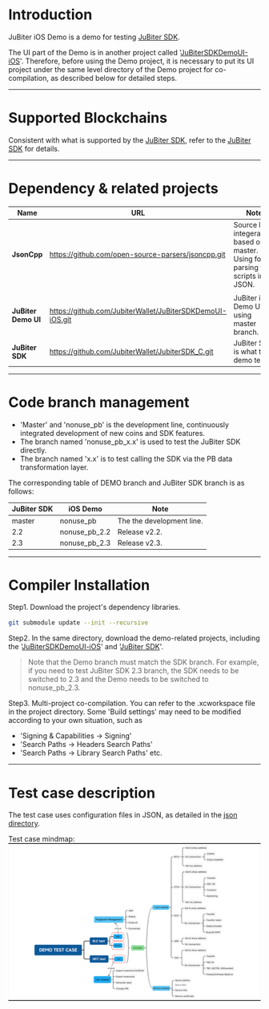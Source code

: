 # Introduction
JuBiter iOS Demo is a demo for testing [JuBiter SDK](https://github.com/JubiterWallet/JubiterSDK_C.git).

The UI part of the Demo is in another project called '[JuBiterSDKDemoUI-iOS](https://github.com/JubiterWallet/JuBiterSDKDemoUI-iOS.git)'. Therefore, before using the Demo project, it is necessary to put its UI project under the same level directory of the Demo project for co-compilation, as described below for detailed steps.
* * *
# Supported Blockchains
Consistent with what is supported by the [JuBiter SDK](https://github.com/JubiterWallet/JubiterSDK_C.git), refer to the [JuBiter SDK](https://github.com/JubiterWallet/JubiterSDK_C.git) for details.

* * *
# Dependency & related projects
| Name | URL | Note |
| ---- | ---- | ---- |
| **JsonCpp** | https://github.com/open-source-parsers/jsoncpp.git | Source level integeration, based on master. Using for parsing test scripts in JSON. |
||||
| **JuBiter Demo UI** | https://github.com/JubiterWallet/JuBiterSDKDemoUI-iOS.git | JuBiter iOS Demo UI, using master branch. |
| **JuBiter SDK** | https://github.com/JubiterWallet/JubiterSDK_C.git | JuBiter SDK is what the demo tests. |

* * *
# Code branch management
* 'Master' and 'nonuse_pb' is the development line, continuously integrated development of new coins and SDK features.
* The branch named 'nonuse_pb_x.x' is used to test the JuBiter SDK directly.
* The branch named 'x.x' is to test calling the SDK via the PB data transformation layer.

The corresponding table of DEMO branch and JuBiter SDK branch is as follows:

| JuBiter SDK | iOS Demo | Note |
| ---- | ---- | ---- |
| master | nonuse_pb | The the development line. |
| 2.2 | nonuse_pb_2.2 | Release v2.2. |
| 2.3 | nonuse_pb_2.3 | Release v2.3. |

* * *
# Compiler Installation
Step1. Download the project's dependency libraries.
```bash
git submodule update --init --recursive
```
Step2. In the same directory, download the demo-related projects, including the '[JuBiterSDKDemoUI-iOS](https://github.com/JubiterWallet/JuBiterSDKDemoUI-iOS.git)' and '[JuBiter SDK](https://github.com/JubiterWallet/JubiterSDK_C.git)'.

> Note that the Demo branch must match the SDK branch. For example, if you need to test JuBiter SDK 2.3 branch, the SDK needs to be switched to 2.3 and the Demo needs to be switched to nonuse_pb_2.3.

Step3. Multi-project co-compilation. You can refer to the .xcworkspace file in the project directory. Some 'Build settings' may need to be modified according to your own situation, such as
 - 'Signing & Capabilities -> Signing'
 - 'Search Paths -> Headers Search Paths'
 - 'Search Paths -> Library Search Paths'
etc.
***
# Test case description
The test case uses configuration files in JSON, as detailed in the [json directory](testJSONScript).

Test case mindmap:
![Test case mindmap](images/DemoTestCaseMindmap.png)
